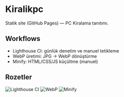 # Kiralikpc

Statik site (GitHub Pages) — PC Kiralama tanıtımı.

## Workflows

- Lighthouse CI: günlük denetim ve manuel tetikleme
- WebP üretimi: JPG → WebP dönüştürme
- Minify: HTML/CSS/JS küçültme (manuel)

## Rozetler

![Lighthouse CI](https://github.com/bener/Kiralikpc/actions/workflows/lighthouse.yml/badge.svg)
![WebP](https://github.com/bener/Kiralikpc/actions/workflows/webp.yml/badge.svg)
![Minify](https://github.com/bener/Kiralikpc/actions/workflows/minify.yml/badge.svg)